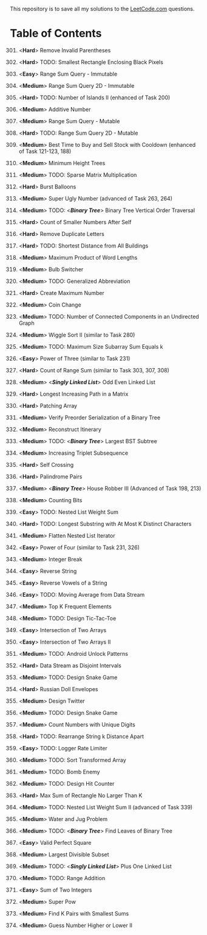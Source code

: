 This repository is to save all my solutions to the [LeetCode.com][LeetCode]
questions.


Table of Contents
=================

301. \<**Hard**>    Remove Invalid Parentheses
302. \<**Hard**>    TODO: Smallest Rectangle Enclosing Black Pixels
303. \<**Easy**>    Range Sum Query - Immutable
304. \<**Medium**>  Range Sum Query 2D - Immutable
305. \<**Hard**>    TODO: Number of Islands II (enhanced of Task 200)
306. \<**Medium**>  Additive Number
307. \<**Medium**>  Range Sum Query - Mutable
308. \<**Hard**>    TODO: Range Sum Query 2D - Mutable
309. \<**Medium**>  Best Time to Buy and Sell Stock with Cooldown (enhanced of Task 121-123, 188)
310. \<**Medium**>  Minimum Height Trees
311. \<**Medium**>  TODO: Sparse Matrix Multiplication
312. \<**Hard**>    Burst Balloons
313. \<**Medium**>  Super Ugly Number (advanced of Task 263, 264)
314. \<**Medium**>  TODO: \<***Binary Tree***> Binary Tree Vertical Order Traversal
315. \<**Hard**>    Count of Smaller Numbers After Self
316. \<**Hard**>    Remove Duplicate Letters
317. \<**Hard**>    TODO: Shortest Distance from All Buildings
318. \<**Medium**>  Maximum Product of Word Lengths
319. \<**Medium**>  Bulb Switcher
320. \<**Medium**>  TODO: Generalized Abbreviation
321. \<**Hard**>    Create Maximum Number
322. \<**Medium**>  Coin Change
323. \<**Medium**>  TODO: Number of Connected Components in an Undirected Graph
324. \<**Medium**>  Wiggle Sort II (similar to Task 280)
325. \<**Medium**>  TODO: Maximum Size Subarray Sum Equals k
326. \<**Easy**>    Power of Three (similar to Task 231)
327. \<**Hard**>    Count of Range Sum (similar to Task 303, 307, 308)
328. \<**Medium**>  \<***Singly Linked List***> Odd Even Linked List
329. \<**Hard**>    Longest Increasing Path in a Matrix
330. \<**Hard**>    Patching Array
331. \<**Medium**>  Verify Preorder Serialization of a Binary Tree
332. \<**Medium**>  Reconstruct Itinerary
333. \<**Medium**>  TODO: \<***Binary Tree***> Largest BST Subtree
334. \<**Medium**>  Increasing Triplet Subsequence
335. \<**Hard**>    Self Crossing
336. \<**Hard**>    Palindrome Pairs
337. \<**Medium**>  \<***Binary Tree***> House Robber III (Advanced of Task 198, 213)
338. \<**Medium**>  Counting Bits
339. \<**Easy**>    TODO: Nested List Weight Sum
340. \<**Hard**>    TODO: Longest Substring with At Most K Distinct Characters
341. \<**Medium**>  Flatten Nested List Iterator
342. \<**Easy**>    Power of Four (similar to Task 231, 326)
343. \<**Medium**>  Integer Break
344. \<**Easy**>    Reverse String
345. \<**Easy**>    Reverse Vowels of a String
346. \<**Easy**>    TODO: Moving Average from Data Stream
347. \<**Medium**>  Top K Frequent Elements
348. \<**Medium**>  TODO: Design Tic-Tac-Toe
349. \<**Easy**>    Intersection of Two Arrays
350. \<**Easy**>    Intersection of Two Arrays II
351. \<**Medium**>  TODO: Android Unlock Patterns
352. \<**Hard**>    Data Stream as Disjoint Intervals
353. \<**Medium**>  TODO: Design Snake Game
354. \<**Hard**>    Russian Doll Envelopes
355. \<**Medium**>  Design Twitter
356. \<**Medium**>  TODO: Design Snake Game
357. \<**Medium**>  Count Numbers with Unique Digits
358. \<**Hard**>    TODO: Rearrange String k Distance Apart
359. \<**Easy**>    TODO: Logger Rate Limiter
360. \<**Medium**>  TODO: Sort Transformed Array
361. \<**Medium**>  TODO: Bomb Enemy
362. \<**Medium**>  TODO: Design Hit Counter
363. \<**Hard**>    Max Sum of Rectangle No Larger Than K
364. \<**Medium**>  TODO: Nested List Weight Sum II (advanced of Task 339)
365. \<**Medium**>  Water and Jug Problem
366. \<**Medium**>  TODO: \<***Binary Tree***> Find Leaves of Binary Tree
367. \<**Easy**>    Valid Perfect Square
368. \<**Medium**>  Largest Divisible Subset
369. \<**Medium**>  TODO: \<***Singly Linked List***> Plus One Linked List
370. \<**Medium**>  TODO: Range Addition
371. \<**Easy**>    Sum of Two Integers
372. \<**Medium**>  Super Pow
373. \<**Medium**>  Find K Pairs with Smallest Sums

375. \<**Medium**>  Guess Number Higher or Lower II


[LeetCode]: https://leetcode.com/problemset/all/
[archive001]: /archives001
[archive002]: /archives002
[archive003]: /archives003
